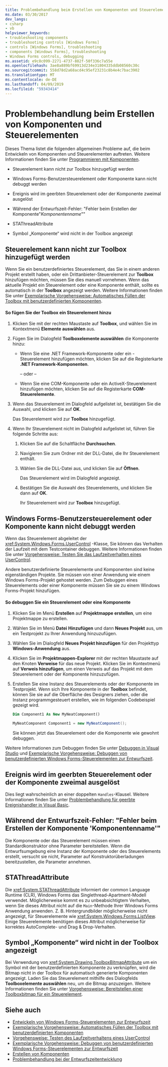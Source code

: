 ```yaml
---
title: Problembehandlung beim Erstellen von Komponenten und Steuerelementen
ms.date: 03/30/2017
dev_langs:
- csharp
- vb
helpviewer_keywords:
- troubleshooting components
- troubleshooting controls [Windows Forms]
- controls [Windows Forms], troubleshooting
- components [Windows Forms], troubleshooting
- Windows Forms controls, debugging
ms.assetid: e9c8c099-2271-4737-882f-50f336c7a55e
ms.openlocfilehash: 3ae8a889bf69913d234e31804335ddb08560c30c
ms.sourcegitcommit: 558d78d2a68acd4c95ef23231c8b4e4c7bac3902
ms.translationtype: MT
ms.contentlocale: de-DE
ms.lasthandoff: 04/09/2019
ms.locfileid: "59343414"
---
```

# <a name="troubleshooting-control-and-component-authoring"></a>Problembehandlung beim Erstellen von Komponenten und Steuerelementen
Dieses Thema listet die folgenden allgemeinen Probleme auf, die beim Entwickeln von Komponenten und Steuerelementen auftreten. Weitere Informationen finden Sie unter [Programmieren mit Komponenten](https://docs.microsoft.com/previous-versions/visualstudio/visual-studio-2013/0ffkdtkf(v=vs.120)).  
  
-   Steuerelement kann nicht zur Toolbox hinzugefügt werden  
  
-   Windows Forms-Benutzersteuerelement oder Komponente kann nicht debuggt werden  
  
-   Ereignis wird im geerbten Steuerelement oder der Komponente zweimal ausgelöst  
  
-   Während der Entwurfszeit-Fehler: "Fehler beim Erstellen der Komponente"*Komponentenname*""  
  
-   STAThreadAttribute  
  
-   Symbol „Komponente“ wird nicht in der Toolbox angezeigt  
  
## <a name="cannot-add-control-to-toolbox"></a>Steuerelement kann nicht zur Toolbox hinzugefügt werden  
 Wenn Sie ein benutzerdefiniertes Steuerelement, das Sie in einem anderen Projekt erstellt haben, oder ein Drittanbieter-Steuerelement zur **Toolbox** hinzufügen möchten, müssen Sie dies manuell vornehmen. Wenn das aktuelle Projekt ein Steuerelement oder eine Komponente enthält, sollte es automatisch in der **Toolbox** angezeigt werden. Weitere Informationen finden Sie unter [Exemplarische Vorgehensweise: Automatisches Füllen der Toolbox mit benutzerdefinierten Komponenten](walkthrough-automatically-populating-the-toolbox-with-custom-components.md).  
  
#### <a name="to-add-a-control-to-the-toolbox"></a>So fügen Sie der Toolbox ein Steuerelement hinzu  
  
1. Klicken Sie mit der rechten Maustaste auf **Toolbox**, und wählen Sie im Kontextmenü **Elemente auswählen** aus.  
  
2. Fügen Sie im Dialogfeld **Toolboxelemente auswählen** die Komponente hinzu:  
  
    -   Wenn Sie eine .NET Framework-Komponente oder ein -Steuerelement hinzufügen möchten, klicken Sie auf die Registerkarte **.NET Framework-Komponenten**.  
  
         – oder –  
  
    -   Wenn Sie eine COM-Komponente oder ein ActiveX-Steuerelement hinzufügen möchten, klicken Sie auf die Registerkarte **COM-Steuerelemente**.  
  
3. Wenn das Steuerelement im Dialogfeld aufgelistet ist, bestätigen Sie die Auswahl, und klicken Sie auf **OK**.  
  
     Das Steuerelement wird zur **Toolbox** hinzugefügt.  
  
4. Wenn Ihr Steuerelement nicht im Dialogfeld aufgelistet ist, führen Sie folgende Schritte aus:  
  
    1.  Klicken Sie auf die Schaltfläche **Durchsuchen**.  
  
    2.  Navigieren Sie zum Ordner mit der DLL-Datei, die Ihr Steuerelement enthält.  
  
    3.  Wählen Sie die DLL-Datei aus, und klicken Sie auf **Öffnen**.  
  
         Das Steuerelement wird im Dialogfeld angezeigt.  
  
    4.  Bestätigen Sie die Auswahl des Steuerelements, und klicken Sie dann auf **OK**.  
  
         Ihr Steuerelement wird zur **Toolbox** hinzugefügt.  
  
## <a name="cannot-debug-the-windows-forms-user-control-or-component"></a>Windows Forms-Benutzersteuerelement oder Komponente kann nicht debuggt werden  
 Wenn das Steuerelement abgeleitet der <xref:System.Windows.Forms.UserControl> -Klasse, Sie können das Verhalten der Laufzeit mit dem Testcontainer debuggen. Weitere Informationen finden Sie unter [Vorgehensweise: Testen Sie das Laufzeitverhalten eines UserControl](how-to-test-the-run-time-behavior-of-a-usercontrol.md).  
  
 Andere benutzerdefinierte Steuerelemente und Komponenten sind keine eigenständigen Projekte. Sie müssen von einer Anwendung wie einem Windows Forms-Projekt gehostet werden. Zum Debuggen eines Steuerelements oder einer Komponente müssen Sie sie zu einem Windows Forms-Projekt hinzufügen.  
  
#### <a name="to-debug-a-control-or-component"></a>So debuggen Sie ein Steuerelement oder eine Komponente  
  
1. Klicken Sie im Menü **Erstellen** auf **Projektmappe erstellen**, um eine Projektmappe zu erstellen.  
  
2. Wählen Sie im Menü **Datei** **Hinzufügen** und dann **Neues Projekt** aus, um ein Testprojekt zu Ihrer Anwendung hinzuzufügen.  
  
3. Wählen Sie im Dialogfeld **Neues Projekt hinzufügen** für den Projekttyp **Windows-Anwendung** aus.  
  
4. Klicken Sie im **Projektmappen-Explorer** mit der rechten Maustaste auf den Knoten **Verweise** für das neue Projekt. Klicken Sie im Kontextmenü auf **Verweis hinzufügen**, um einen Verweis auf das Projekt mit dem Steuerelement oder der Komponente hinzuzufügen.  
  
5. Erstellen Sie eine Instanz des Steuerelements oder der Komponente im Testprojekt. Wenn sich Ihre Komponente in der **Toolbox** befindet, können Sie sie auf die Oberfläche des Designers ziehen, oder die Instanz programmgesteuert erstellen, wie im folgenden Codebeispiel gezeigt wird.  
  
    ```vb  
    Dim Component1 As New MyNeatComponent()  
    ```  
  
    ```csharp  
    MyNeatComponent Component1 = new MyNeatComponent();  
    ```  
  
     Sie können jetzt das Steuerelement oder die Komponente wie gewohnt debuggen.  
  
 Weitere Informationen zum Debuggen finden Sie unter [Debuggen in Visual Studio](/visualstudio/debugger/debugging-in-visual-studio) und [Exemplarische Vorgehensweise: Debuggen von benutzerdefinierten Windows Forms-Steuerelementen zur Entwurfszeit](walkthrough-debugging-custom-windows-forms-controls-at-design-time.md).  
  
## <a name="event-is-raised-twice-in-inherited-control-or-component"></a>Ereignis wird im geerbten Steuerelement oder der Komponente zweimal ausgelöst  
 Dies liegt wahrscheinlich an einer doppelten `Handles`-Klausel. Weitere Informationen finden Sie unter [Problembehandlung für geerbte Ereignishandler in Visual Basic](~/docs/visual-basic/programming-guide/language-features/events/troubleshooting-inherited-event-handlers.md).  
  
## <a name="design-time-error-failed-to-create-component-component-name"></a>Während der Entwurfszeit-Fehler: "Fehler beim Erstellen der Komponente 'Komponentenname'"  
 Die Komponente oder das Steuerelement müssen einen Standardkonstruktor ohne Parameter bereitstellen. Wenn die Entwurfsumgebung eine Instanz der Komponente oder des Steuerelements erstellt, versucht sie nicht, Parameter auf Konstruktorüberladungen bereitzustellen, die Parameter annehmen.  
  
## <a name="stathreadattribute"></a>STAThreadAttribute  
 Die <xref:System.STAThreadAttribute> informiert der common Language Runtime (CLR), Windows Forms das Singlethread-Apartment-Modell verwendet. Möglicherweise kommt es zu unbeabsichtigtem Verhalten, wenn Sie dieses Attribut nicht auf die `Main`-Methode Ihrer Windows Forms Anwendung anwenden. Z. B. Hintergrundbilder möglicherweise nicht angezeigt, für Steuerelemente wie <xref:System.Windows.Forms.ListView>. Einige Steuerelemente benötigen dieses Attribut möglicherweise für korrektes AutoComplete- und Drag & Drop-Verhalten.  
  
## <a name="component-icon-does-not-appear-in-toolbox"></a>Symbol „Komponente“ wird nicht in der Toolbox angezeigt  
 Bei Verwendung von <xref:System.Drawing.ToolboxBitmapAttribute> um ein Symbol mit der benutzerdefinierten Komponente zu verknüpfen, wird die Bitmap nicht in der Toolbox für automatisch generierte Komponenten angezeigt. Laden Sie das Steuerelement mithilfe des Dialogfelds **Toolboxelemente auswählen** neu, um die Bitmap anzuzeigen. Weitere Informationen finden Sie unter [Vorgehensweise: Bereitstellen einer Toolboxbitmap für ein Steuerelement](how-to-provide-a-toolbox-bitmap-for-a-control.md).  
  
## <a name="see-also"></a>Siehe auch

- [Entwickeln von Windows Forms-Steuerelementen zur Entwurfszeit](developing-windows-forms-controls-at-design-time.md)
- [Exemplarische Vorgehensweise: Automatisches Füllen der Toolbox mit benutzerdefinierten Komponenten](walkthrough-automatically-populating-the-toolbox-with-custom-components.md)
- [Vorgehensweise: Testen des Laufzeitverhaltens eines UserControl](how-to-test-the-run-time-behavior-of-a-usercontrol.md)
- [Exemplarische Vorgehensweise: Debuggen von benutzerdefinierten Windows Forms-Steuerelementen zur Entwurfszeit](walkthrough-debugging-custom-windows-forms-controls-at-design-time.md)
- [Erstellen von Komponenten](https://docs.microsoft.com/previous-versions/visualstudio/visual-studio-2013/5dya64wy(v=vs.120))
- [Problembehandlung bei der Entwurfszeitentwicklung](https://docs.microsoft.com/previous-versions/visualstudio/visual-studio-2013/ms171843(v=vs.120))
